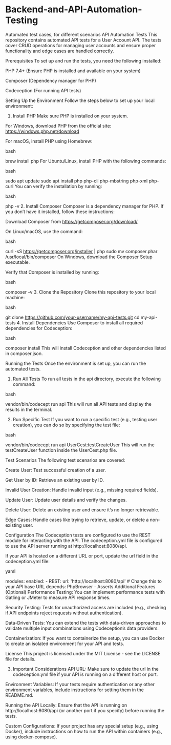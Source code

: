 # Backend-and-API-Automation-Testing
Automated test cases, for different scenarios 
API Automation Tests
This repository contains automated API tests for a User Account API. The tests cover CRUD operations for managing user accounts and ensure proper functionality and edge cases are handled correctly.

Prerequisites
To set up and run the tests, you need the following installed:

PHP 7.4+ (Ensure PHP is installed and available on your system)

Composer (Dependency manager for PHP)

Codeception (For running API tests)

Setting Up the Environment
Follow the steps below to set up your local environment:

1. Install PHP
Make sure PHP is installed on your system.

For Windows, download PHP from the official site: https://windows.php.net/download

For macOS, install PHP using Homebrew:

bash

brew install php
For Ubuntu/Linux, install PHP with the following commands:

bash

sudo apt update
sudo apt install php php-cli php-mbstring php-xml php-curl
You can verify the installation by running:

bash

php -v
2. Install Composer
Composer is a dependency manager for PHP. If you don’t have it installed, follow these instructions:

Download Composer from https://getcomposer.org/download/

On Linux/macOS, use the command:

bash

curl -sS https://getcomposer.org/installer | php
sudo mv composer.phar /usr/local/bin/composer
On Windows, download the Composer Setup executable.

Verify that Composer is installed by running:

bash

composer -v
3. Clone the Repository
Clone this repository to your local machine:

bash

git clone https://github.com/your-username/my-api-tests.git
cd my-api-tests
4. Install Dependencies
Use Composer to install all required dependencies for Codeception:

bash

composer install
This will install Codeception and other dependencies listed in composer.json.

Running the Tests
Once the environment is set up, you can run the automated tests.

1. Run All Tests
To run all tests in the api directory, execute the following command:

bash

vendor/bin/codecept run api
This will run all API tests and display the results in the terminal.

2. Run Specific Test
If you want to run a specific test (e.g., testing user creation), you can do so by specifying the test file:

bash

vendor/bin/codecept run api UserCest:testCreateUser
This will run the testCreateUser function inside the UserCest.php file.

Test Scenarios
The following test scenarios are covered:

Create User: Test successful creation of a user.

Get User by ID: Retrieve an existing user by ID.

Invalid User Creation: Handle invalid input (e.g., missing required fields).

Update User: Update user details and verify the changes.

Delete User: Delete an existing user and ensure it’s no longer retrievable.

Edge Cases: Handle cases like trying to retrieve, update, or delete a non-existing user.

Configuration
The Codeception tests are configured to use the REST module for interacting with the API. The codeception.yml file is configured to use the API server running at http://localhost:8080/api.

If your API is hosted on a different URL or port, update the url field in the codeception.yml file:

yaml

modules:
  enabled:
    - REST:
        url: 'http://localhost:8080/api'  # Change this to your API base URL
        depends: PhpBrowser
    - Asserts
Additional Features (Optional)
Performance Testing: You can implement performance tests with Gatling or JMeter to measure API response times.

Security Testing: Tests for unauthorized access are included (e.g., checking if API endpoints reject requests without authentication).

Data-Driven Tests: You can extend the tests with data-driven approaches to validate multiple input combinations using Codeception’s data providers.

Containerization: If you want to containerize the setup, you can use Docker to create an isolated environment for your API and tests.

License
This project is licensed under the MIT License - see the LICENSE file for details.

3. Important Considerations
API URL: Make sure to update the url in the codeception.yml file if your API is running on a different host or port.

Environment Variables: If your tests require authentication or any other environment variables, include instructions for setting them in the README.md.

Running the API Locally: Ensure that the API is running on http://localhost:8080/api (or another port if you specify) before running the tests.

Custom Configurations: If your project has any special setup (e.g., using Docker), include instructions on how to run the API within containers (e.g., using docker-compose).
